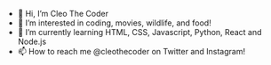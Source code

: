 - 👋 Hi, I’m Cleo The Coder
- 👀 I’m interested in coding, movies, wildlife, and food!
- 🌱 I’m currently learning HTML, CSS, Javascript, Python, React and Node.js
- 📫 How to reach me @cleothecoder on Twitter and Instagram!

<!---
cyandray/cyandray is a ✨ special ✨ repository because its `README.md` (this file) appears on your GitHub profile.
You can click the Preview link to take a look at your changes.
--->
